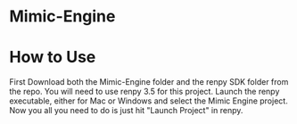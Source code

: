 # Mimic-Engine

# How to Use
First Download both the Mimic-Engine folder and the renpy SDK folder from the repo. You will need to use renpy 3.5 for this project. Launch the renpy executable, either for Mac or Windows and select the Mimic Engine project. Now you all you need to do is just hit "Launch Project" in renpy.
